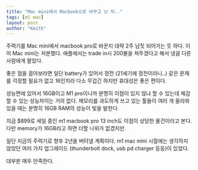```yaml
---
title: "Mac mini에서 Macbook으로 바꾸고 난 뒤.."
tags: [m1 mac]
layout: post
author: "Keith"
---
```


주력기를 Mac mini에서 macbook pro로 바꾼지 대략 2주 남짓 되어가는 듯 하다. 이미 Mac mini는 처분했다. 애플에서는 trade in시 200불을 쳐주겠다고 해서 냉큼 다른 사람에게 팔았다.

좋은 점을 꼽아보라면 일단 battery가 있어서 정전 (21세기에 정전이라니..) 같은 문제를 걱정할 필요가 없고 16인치라 다소 무겁긴 하지만 휴대성은 좋은 편이다.

성능면에 있어서 16GB이고 M1 pro이니까 분명히 이점이 있지 않냐 할 수 있는데 체감할 수 있는 성능차이는 거의 없다. 메모리를 과도하게 쓰고 있는 툴들이 여러 개 올라와 있을 때는 분명히 16GB RAM의 성능이 빛을 발한다.

지금 $899로 세일 중인 m1 macbook pro 13 inch도 이점이 상당한 물건이라고 본다. 다만 memory가 16GB라고 하면 더할 나위가 없겠지만.

일단 지금의 주력기로 향후 2년을 버텨낼 계획이다. m1 mac mini 시절에는 생각하지 않았던 여러 가지 업그레이드 (thunderbolt dock, usb pd charger 등등)이 있었다. 

대부분 매우 만족한다. 